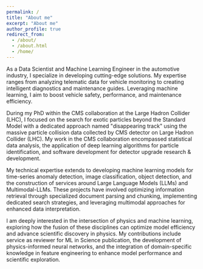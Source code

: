 ```yaml
---
permalink: /
title: "About me"
excerpt: "About me"
author_profile: true
redirect_from: 
  - /about/
  - /about.html
  - /home/
---
```

As a Data Scientist and Machine Learning Engineer in the automotive industry, I specialize in developing cutting-edge solutions. My expertise ranges from analyzing telematic data for vehicle monitoring to creating intelligent diagnostics and maintenance guides. Leveraging machine learning, I aim to boost vehicle safety, performance, and maintenance efficiency.

During my PhD within the CMS collaboration at the Large Hadron Collider (LHC), I focused on the search for exotic particles beyond the Standard Model  with a dedicated approach named "disappearing track" using the massive particle collision data collected by CMS detector on Large Hadron Collider (LHC). My work in the CMS collaboration encompassed statistical data analysis, the application of deep learning algorithms for particle identification, and software development for detector upgrade research & development.

My technical expertise extends to developing machine learning models for time-series anomaly detection, image classification, object detection, and the construction of services around Large Language Models (LLMs) and Multimodal-LLMs. These projects have involved optimizing information retrieval through specialized document parsing and chunking, implementing dedicated search strategies, and leveraging multimodal approaches for enhanced data interpretation.

I am deeply interested in the intersection of physics and machine learning, exploring how the fusion of these disciplines can optimize model efficiency and advance scientific discovery in physics. My contributions include service as reviewer for ML in Science publication, the development of physics-informed neural networks, and the integration of domain-specific knowledge in feature engineering to enhance model performance and scientific exploration.
